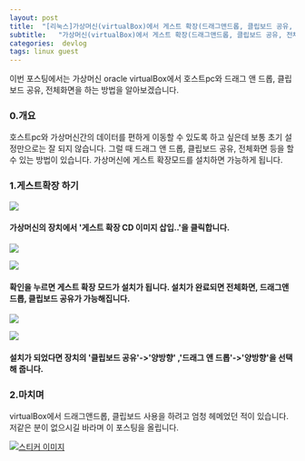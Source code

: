```yaml
---
layout: post
title:  "[리눅스]가상머신(virtualBox)에서 게스트 확장(드래그앤드롭, 클립보드 공유, 전체화면) 하기"
subtitle:   "가상머신(virtualBox)에서 게스트 확장(드래그앤드롭, 클립보드 공유, 전체화면) 하기"
categories:  devlog
tags: linux guest
---
```



이번 포스팅에서는 가상머신 oracle virtualBox에서 호스트pc와 드래그 앤 드롭, 클립보드 공유, 전체화면을 하는 방법을 알아보겠습니다.

### 0.개요

호스트pc와 가상머신간의 데이터를 편하게 이동할 수 있도록 하고 싶은데 보통 초기 설정만으로는 잘 되지 않습니다. 그럴 때 드래그 앤 드롭, 클립보드 공유, 전체화면 등을 할 수 있는 방법이 있습니다. 가상머신에 게스트 확장모드를 설치하면 가능하게 됩니다.

### 1.게스트확장 하기

[![](http://postfiles5.naver.net/20160323_196/zooqzqz_1458663975606uWlMX_PNG/1.PNG?type=w773)](#)

#### 가상머신의 장치에서 '게스트 확장 CD 이미지 삽입..'을 클릭합니다.

[![](http://postfiles6.naver.net/20160323_197/zooqzqz_1458663975891yt55u_PNG/2.PNG?type=w773)](#)

[![](http://postfiles5.naver.net/20160323_164/zooqzqz_1458663976075gve5y_PNG/3.PNG?type=w773)](#)

#### 확인을 누르면 게스트 확장 모드가 설치가 됩니다. 설치가 완료되면 전체화면, 드래그앤드롭, 클립보드 공유가 가능해집니다.

[![](http://postfiles8.naver.net/20160323_199/zooqzqz_1458664441576mewbB_PNG/3-1.PNG?type=w773)](#)

[![](http://postfiles9.naver.net/20160323_216/zooqzqz_1458664441843db9ew_PNG/3-2.PNG?type=w773)](#)

#### 설치가 되었다면 장치의 '클립보드 공유'->'양방향' ,'드래그 앤 드롭'->'양방향'을 선택해 줍니다.

### 2.마치며

virtualBox에서 드래그앤드롭, 클립보드 사용을 하려고 엄청 헤메었던 적이 있습니다. 저같은 분이 없으시길 바라며 이 포스팅을 올립니다.

[![스티커 이미지](http://gfmarket.phinf.naver.net/cony_special/original_31.png?type=p50_50)](#)
